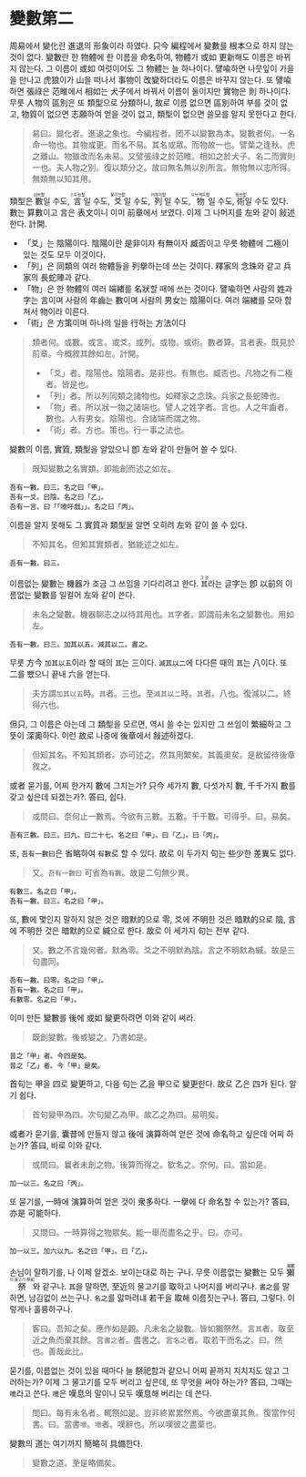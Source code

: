# 變數第二

周易에서 變化란 進退의 形象이라 하였다. 只今 編程에서 變數를 根本으로 하지 않는 것이 없다. 變數란 한 物體에 한 이름을 命名하여, 物體가 或如 更新해도 이름은 바뀌지 않는다. 그 이름이 或如 여럿이어도 그 物體는 늘 하나이다. 譬喩하면 나뭇잎이 가을을 만나고 虎狼이가 山을 떠나서 事物이 改變하더라도 이름은 바꾸지 않는다. 또 譬喩하면 張祿은 范睢에서 相如는 犬子에서 바꿔서 이름이 둘이지만 實物은 則 하나이다. 무릇 人物의 區別은 또 類型으로 分類하니, 故로 이름 없으면 區別하여 부를 것이 없고, 物質이 없으면 志願하여 얻을 것이 없고, 類型이 없으면 쓸모를 알지 못한다고 한다.

> 易曰。變化者。進退之象也。今編程者。罔不以變數為本。變數者何。一名命一物也。其物或更。而名不易。其名或眾。而物故一也。譬葉之逢秋。虎之離山。物雖改而名未易。又譬張祿之於范睢。相如之於犬子。名二而實則一也。夫人物之別。復以類分之。故曰無名無以別所言。無物無以志所得。無類無以知其用。

類型은 <ruby>數<rt>넘버型</rt></ruby>일 수도, <ruby>言<rt>스트링型</rt></ruby>일 수도, <ruby>爻<rt>불리언型</rt></ruby>일 수도, <ruby>列<rt>어레이型</rt></ruby>일 수도, <ruby>物<rt>오브젝트型</rt></ruby>일 수도, <ruby>術<rt>펑션型</rt></ruby>일 수도 있다. 數는 算數이고 言은 表文이니 이미 前章에서 보였다. 이제 그 나머지를 左와 같이 敍述한다. 計開.
- 「爻」는 陰陽이다. 陰陽이란 是非이자 有無이자 臧否이고 무릇 物體에 二極이 있는 것도 모두 이것이다.
- 「列」은 同類의 여러 物體들을 列擧하는데 쓰는 것이다. 釋家의 念珠와 같고 兵家의 長蛇陣과 같다.
- 「物」은 한 物體의 여러 端緖를 名狀할 때에 쓰는 것이다. 譬喩하면 사람의 姓과 字는 言이며 사람의 年齒는 數이며 사람의 男女는 陰陽이다. 여러 端緖를 모아 합쳐서 物이라 이른다.
- 「術」은 方策이며 하나의 일을 行하는 方法이다

> 類者何。或數。或言。或爻。或列。或物。或術。數者算。言者表。既見於前章。今概敘其餘如左。計開。
> - 「爻」者。陰陽也。陰陽者。是非也。有無也。臧否也。凡物之有二極者。皆是也。
> - 「列」者。所以列同類之諸物也。如釋家之念珠。兵家之長蛇陣也。
> - 「物」者。所以狀一物之諸端也。譬人之姓字者。言也。人之年齒者。數也。人有男女。陰陽也。合諸端而謂之物。
> - 「術」者。方也。策也。行一事之法也。

變數의 이름, 實質, 類型을 알았으니 卽 左와 같이 만들어 쓸 수 있다.
> 既知變數之名實類。即能創而述之如左。

```
吾有一數。曰三。名之曰「甲」。
吾有一爻。曰陰。名之曰「乙」。
吾有一言。曰「「噫吁戲」」。名之曰「丙」。
```

이름을 알지 못해도 그 實質과 類型을 알면 오히려 左와 같이 쓸 수 있다.
> 不知其名。但知其實類者。猶能述之如左。

```
吾有一數。曰三。
```

이름없는 變數는 機器가 조금 그 쓰임을 기다리려고 한다. <ruby>`其`<rt>그 것</rt></ruby>라는 글字는 卽 以前의 이름없는 變數를 일컬어 左와 같이 쓴다.
> 未名之變數。機器聊志之以待其用也。`其`字者。即謂前未名之變數也。用如左。

```
吾有一數。曰三。加其以五。減其以二。書之。
```

무릇 方今 `加其以五`이라 할 때의 `其`는 三이다. `減其以二`에 다다른 때의 `其`는 八이다. 또 二를 뺐으니 끝내 六을 얻는다.
> 夫方謂`加其以五`時。`其`者。三也。至`減其以二`時。`其`者。八也。復減以二。終得六也。

但只, 그 이름은 아는데 그 類型을 모르면, 역시 쓸 수는 있지만 그 쓰임이 繁細하고 그 뜻이 深奧하다. 이런 故로 나중에 後章에서 敍述하겠다.

> 但知其名。不知其類者。亦可述之。然其用繁矣。其義奧矣。是故留待後章敘之。

或者 묻기를, 어찌 한가지 數에 그치는가? 只今 세가지 數, 다섯가지 數, 千千가지 數를 갖고 싶은데 되겠는가?. 答曰, 쉽다.
> 或問曰。奈何止一數焉。今欲有三數。五數。千千數。可得乎。曰。易矣。

```
吾有三數。曰三。曰九。曰二十七。名之曰「甲」。曰「乙」。曰「丙」。
```

또, `吾有一數曰`은 省略하여 `有數`로 할 수 있다. 故로 이 두가지 句는 些少한 差異도 없다.
> 又。`吾有一數曰` 可省為`有數`。故是二句無少異。

```
有數三。名之曰「甲」。
吾有一數。曰三。名之曰「甲」。
```

또, 數에 몇인지 말하지 않은 것은 暗默的으로 零, 爻에 不明한 것은 暗默的으로 陰, 言에 不明한 것은 暗默的으로 緘으로 한다. 故로 이 세가지 句는 전부 같다.
> 又。數之不言幾何者。默為零。爻之不明默為陰。言之不明默為緘。故是三句盡同。

```
吾有一數。曰零。名之曰「甲」。
吾有一數。名之曰「甲」。
有數零。名之曰「甲」。
```

이미 만든 變數를 後에 或如 變更하려면 이와 같이 써라.
> 既創變數。後或變之。乃書如是。

```
昔之「甲」者。今四是矣。
昔之「乙」者。今「甲」是矣。
```

首句는 甲을 四로 變更하고, 다음 句는 乙을 甲으로 變更한다. 故로 乙은 四가 된다. 알기 쉽다.
> 首句變甲為四。次句變乙為甲。故乙之為四。易明矣。

或者가 묻기를, 囊昔에 만들지 않고 後에 演算하여 얻은 것에 命名하고 싶은데 어찌 하는가? 答曰, 바로 이와 같다.
> 或問曰。曩者未創之物。後算而得之。欲名之。奈何。曰。當如是。

```
加一以三。名之曰「丙」。
```

또 묻기를, 一時에 演算하여 얻은 것이 衆多하다. 一擧에 다 命名할 수 있는가? 答曰, 亦是  可能하다.
> 又問曰。一時算得之物眾矣。能一舉而盡名之乎。曰。亦可。

```
加一以三。加六以九。名之曰「甲」。曰「乙」。
```

손님이 말하기를, 나 이제 알겠소. 보이는대로 하는 구나. 무릇 이름없는 變數는 모두 <ruby>獺祭<rt>海獺의 물고기 祭祀</rt></ruby>와 같구나. `其`을 말하면, 至近의 물고기를 取하고 나머지를 버리구나. `書之`를 말하면, 남김없이 쓰는구나. `名之`를 맗마려냬 若干을 取해 이름짓는구나. 答曰, 그렇다. 이렇게나 훌륭하구나.
> 客曰。吾知之矣。應作如是觀。凡未名之變數。皆如獺祭然。言`其`者。取至近之魚而棄其餘。言`書之`者。盡書之。言`名之`者。取若干而名之。曰。然也。善哉此比。

묻기를, 이름없는 것이 있을 때마다 늘 祭祀함과 같으니 어찌 끝까지 지치지도 않고 그러하는가? 이제 그 물고기를 모두 버리고 싶은데, 또 무엇을 써야 하는가? 答曰, 그때는 `噫`라고 쓴다. `噫`은 嘆息의 말이니 모두 嘆息해 버리는 데 쓴다.
> 問曰。每有未名者。輒祭如是。豈非終累累然焉。今欲盡棄其魚。復當作何書。曰。當書`噫`。`噫`者。嘆辭也。所以嘆彼之盡棄也。

變數의 道는 여기까지 簡略히 具備한다.
> 變數之道。至是略備矣。
